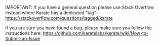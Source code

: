 IMPORTANT: If you have a general question please use Stack Overflow instead where Karate has a dedicated "tag": https://stackoverflow.com/questions/tagged/karate

If you are sure you have found a bug, please make sure you follow the instructions here: https://github.com/karatelabs/karate/wiki/How-to-Submit-an-Issue
